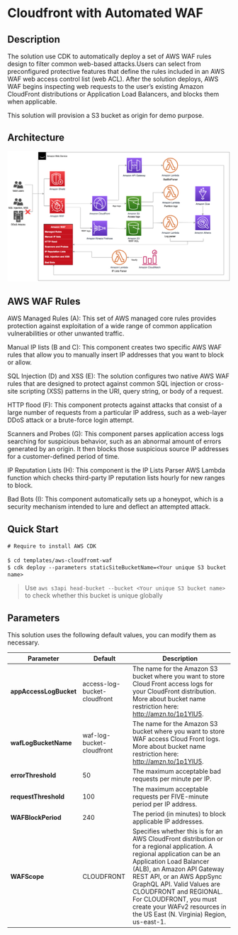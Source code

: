 # Cloudfront with Automated WAF 

## Description
The solution use CDK to automatically deploy a set of AWS WAF rules design to filter common web-based attacks.Users can select from preconfigured protective features that define the rules included in an AWS WAF web access control list (web ACL). After the solution deploys, AWS WAF begins inspecting web requests to the user’s existing Amazon CloudFront distributions or Application Load Balancers, and blocks them when applicable.

This solution will provision a S3 bucket as origin for demo purpose.

## Architecture
<img src='../../docs/images/waf-security-automations-architecture.png'>

## AWS WAF Rules

AWS Managed Rules (A): This set of AWS managed core rules provides protection against exploitation of a wide range of common application vulnerabilities or other unwanted traffic.

Manual IP lists (B and C): This component creates two specific AWS WAF rules that allow you to manually insert IP addresses that you want to block or allow.

SQL Injection (D) and XSS (E): The solution configures two native AWS WAF rules that are designed to protect against common SQL injection or cross-site scripting (XSS) patterns in the URI, query string, or body of a request.

HTTP flood (F): This component protects against attacks that consist of a large number of requests from a particular IP address, such as a web-layer DDoS attack or a brute-force login attempt.

Scanners and Probes (G): This component parses application access logs searching for suspicious behavior, such as an abnormal amount of errors generated by an origin. It then blocks those suspicious source IP addresses for a customer-defined period of time.

IP Reputation Lists (H): This component is the IP Lists Parser AWS Lambda function which checks third-party IP reputation lists hourly for new ranges to block.

Bad Bots (I): This component automatically sets up a honeypot, which is a security mechanism intended to lure and deflect an attempted attack.


## Quick Start

```
# Require to install AWS CDK

$ cd templates/aws-cloudfromt-waf
$ cdk deploy --parameters staticSiteBucketName=<Your unique S3 bucket name> 

```

> Use `aws s3api head-bucket --bucket <Your unique S3 bucket name>` to check whether this bucket is unique globally

## Parameters
This solution uses the following default values, you can modify them as necessary.

|  Parameter   |  Default |  Description |
|  ----------  | ---------| -----------  |
| **appAccessLogBucket**  | access-log-bucket-cloudfront | The name for the Amazon S3 bucket where you want to store Cloud Front access logs for your CloudFront distribution. More about bucket name restriction here: http://amzn.to/1p1YlU5.|
| **wafLogBucketName**    | waf-log-bucket-cloudfront    | The name for the Amazon S3 bucket where you want to store WAF access Cloud Front logs. More about bucket name restriction here: http://amzn.to/1p1YlU5. |
| **errorThreshold**      | 50                           | The maximum acceptable bad requests per minute per IP. |
| **requestThreshold**    | 100                          | The maximum acceptable requests per FIVE-minute period per IP address. |
| **WAFBlockPeriod**      | 240                          | The period (in minutes) to block applicable IP addresses. |
| **WAFScope**            | CLOUDFRONT                   | Specifies whether this is for an AWS CloudFront distribution or for a regional application. A regional application can be an Application Load Balancer (ALB), an Amazon API Gateway REST API, or an AWS AppSync GraphQL API. Valid Values are CLOUDFRONT and REGIONAL. For CLOUDFRONT, you must create your WAFv2 resources in the US East (N. Virginia) Region, us-east-1. |
